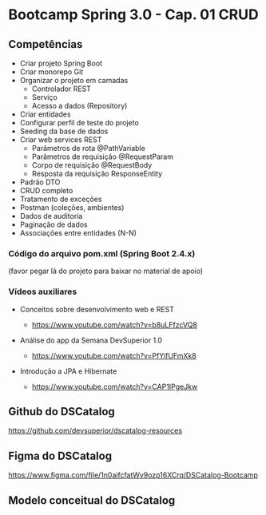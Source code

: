 # Bootcamp Spring 3.0 - Cap. 01 CRUD



## Competências

- Criar projeto Spring Boot
- Criar monorepo Git
- Organizar o projeto em camadas
  - Controlador REST
  - Serviço
  - Acesso a dados (Repository)
- Criar entidades
- Configurar perfil de teste do projeto
- Seeding da base de dados
- Criar web services REST
  - Parâmetros de rota @PathVariable
  - Parâmetros de requisição @RequestParam
  - Corpo de requisição @RequestBody
  - Resposta da requisição ResponseEntity<T>
 -  Padrão DTO
 - CRUD completo
- Tratamento de exceções
- Postman (coleções, ambientes)
- Dados de auditoria
- Paginação de dados
- Associações entre entidades (N-N)


### Código do arquivo pom.xml (Spring Boot 2.4.x)
(favor pegar lá do projeto para baixar no material de apoio)



### Vídeos auxiliares

- Conceitos sobre desenvolvimento web e REST
  - https://www.youtube.com/watch?v=b8uLFfzcVQ8

- Análise do app da Semana DevSuperior 1.0
  - https://www.youtube.com/watch?v=PfYifUFmXk8

- Introdução a JPA e Hibernate
  - https://www.youtube.com/watch?v=CAP1IPgeJkw



## Github do DSCatalog
https://github.com/devsuperior/dscatalog-resources

## Figma do DSCatalog

https://www.figma.com/file/1n0aifcfatWv9ozp16XCrq/DSCatalog-Bootcamp



## Modelo conceitual do DSCatalog


